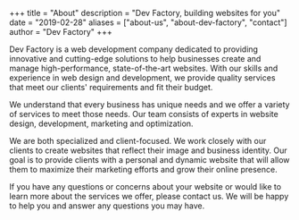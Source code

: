 +++
title = "About"
description = "Dev Factory, building websites for you"
date = "2019-02-28"
aliases = ["about-us", "about-dev-factory", "contact"]
author = "Dev Factory"
+++

Dev Factory is a web development company dedicated to providing innovative and cutting-edge solutions to help businesses create and manage high-performance, state-of-the-art websites. With our skills and experience in web design and development, we provide quality services that meet our clients' requirements and fit their budget.

We understand that every business has unique needs and we offer a variety of services to meet those needs. Our team consists of experts in website design, development, marketing and optimization.

We are both specialized and client-focused. We work closely with our clients to create websites that reflect their image and business identity. Our goal is to provide clients with a personal and dynamic website that will allow them to maximize their marketing efforts and grow their online presence.

If you have any questions or concerns about your website or would like to learn more about the services we offer, please contact us. We will be happy to help you and answer any questions you may have.

